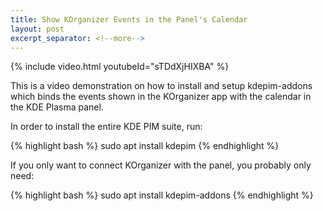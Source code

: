 ```yaml
---
title: Show KOrganizer Events in the Panel's Calendar
layout: post
excerpt_separator: <!--more-->
---
```


{% include video.html youtubeId="sTDdXjHIXBA" %}

This is a video demonstration on how to install and setup kdepim-addons which binds the events shown in the KOrganizer app with the calendar in the KDE Plasma panel.

In order to install the entire KDE PIM suite, run:

{% highlight bash %}
sudo apt install kdepim
{% endhighlight %}

If you only want to connect KOrganizer with the panel, you probably only need:

{% highlight bash %}
sudo apt install kdepim-addons
{% endhighlight %}

<!--more-->
